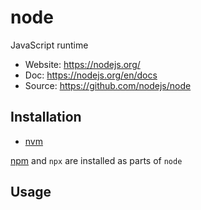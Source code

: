 # node

JavaScript runtime

- Website: <https://nodejs.org/>
- Doc:     <https://nodejs.org/en/docs>
- Source:  <https://github.com/nodejs/node>

## Installation

- [nvm](nvm.md)

[npm](npm.md) and `npx` are installed as parts of `node`

## Usage

```text
```
